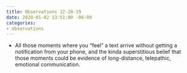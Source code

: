 ```yaml
---
title: Observations 12-28-19
date: 2020-01-02 13:51:00 -06:00
categories:
- observations
---
```


- All those moments where you “feel” a text arrive without getting a notification from your phone, and the kinda superstitious belief that those moments could be evidence of long-distance, telepathic, emotional communication.